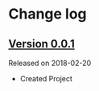 # Change log

## [Version 0.0.1](https://github.com/efremidze/Tooltip/releases/tag/0.0.1)
Released on 2018-02-20

- Created Project
